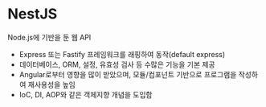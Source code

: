 # NestJS

Node.js에 기반을 둔 웹 API

- Express 또는 Fastify 프레임워크를 래핑하여 동작(default express)
- 데이터베이스, ORM, 설정, 유효성 검사 등 수많은 기능을 기본 제공
- Angular로부터 영향을 많이 받았으며, 모듈/컴포넌트 기반으로 프로그램을 작성하여 재사용성을 높임
- IoC, DI, AOP와 같은 객체지향 개념을 도입함
